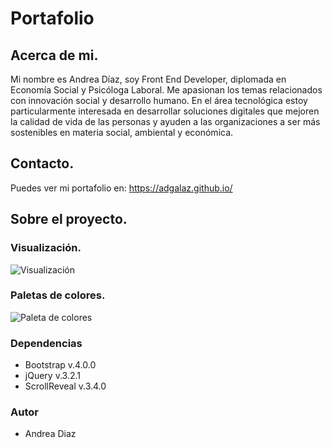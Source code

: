 # Portafolio

## Acerca de mi.

Mi nombre es Andrea Díaz, soy Front End Developer, diplomada en Economía Social y Psicóloga Laboral. Me apasionan los temas relacionados con innovación social y desarrollo humano. En el área tecnológica estoy particularmente interesada en desarrollar soluciones digitales que mejoren la calidad de vida de las personas y ayuden a las organizaciones a ser más sostenibles en materia social, ambiental y económica.

## Contacto.

Puedes ver mi portafolio en: https://adgalaz.github.io/

## Sobre el proyecto.

### Visualización.

![Visualización](https://i.imgur.com/cQcGbRr.png)

### Paletas de colores.

![Paleta de colores](https://i.imgur.com/NBDIFTd.png)

### Dependencias

* Bootstrap v.4.0.0
* jQuery v.3.2.1
* ScrollReveal v.3.4.0

### Autor

* Andrea Diaz


